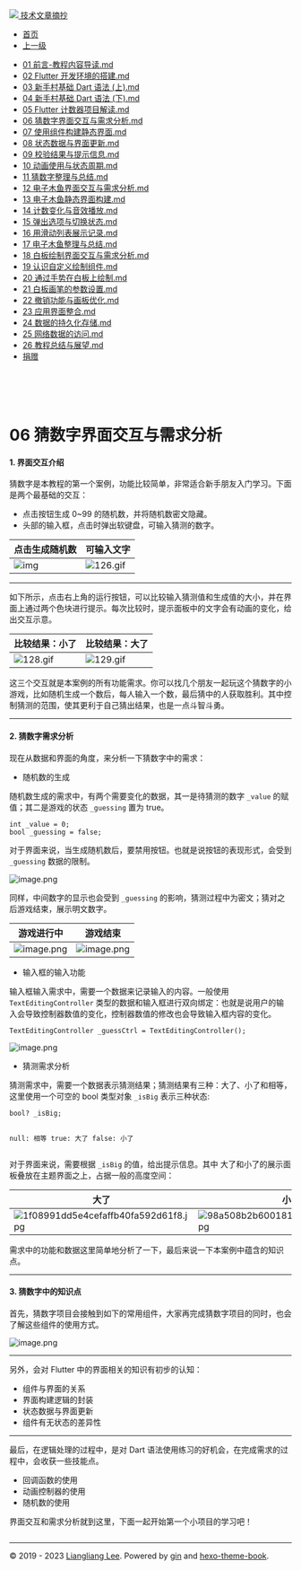 <!DOCTYPE html>

<html xmlns="http://www.w3.org/1999/xhtml">
<head>
<head>
<meta content="text/html; charset=utf-8" http-equiv="Content-Type"/>
<meta content="width=device-width, initial-scale=1, maximum-scale=1.0, user-scalable=no" name="viewport"/>
<meta content="zh-cn" http-equiv="content-language"/>
<meta content="06 猜数字界面交互与需求分析" name="description"/>
<link href="/static/favicon.png" rel="icon"/>
<title>06 猜数字界面交互与需求分析 </title>
<link href="/static/index.css" rel="stylesheet"/>
<link href="/static/highlight.min.css" rel="stylesheet"/>
<script src="/static/highlight.min.js"></script>
<meta content="Hexo 4.2.0" name="generator"/>

</head>
<body>
<div class="book-container">
<div class="book-sidebar">
<div class="book-brand">
<a href="/">
<img src="/static/favicon.png"/>
<span>技术文章摘抄</span>
</a>
</div>
<div class="book-menu uncollapsible">
<ul class="uncollapsible">
<li><a class="current-tab" href="/">首页</a></li>
<li><a href="../">上一级</a></li>
</ul>
<ul class="uncollapsible">
<li>
<a class="menu-item" href="/%e4%b8%93%e6%a0%8f/Flutter%e5%85%a5%e9%97%a8%e6%95%99%e7%a8%8b/01%20%e5%89%8d%e8%a8%80-%e6%95%99%e7%a8%8b%e5%86%85%e5%ae%b9%e5%af%bc%e8%af%bb.md" id="01 前言-教程内容导读.md">01 前言-教程内容导读.md</a>
</li>
<li>
<a class="menu-item" href="/%e4%b8%93%e6%a0%8f/Flutter%e5%85%a5%e9%97%a8%e6%95%99%e7%a8%8b/02%20Flutter%20%e5%bc%80%e5%8f%91%e7%8e%af%e5%a2%83%e7%9a%84%e6%90%ad%e5%bb%ba.md" id="02 Flutter 开发环境的搭建.md">02 Flutter 开发环境的搭建.md</a>
</li>
<li>
<a class="menu-item" href="/%e4%b8%93%e6%a0%8f/Flutter%e5%85%a5%e9%97%a8%e6%95%99%e7%a8%8b/03%20%e6%96%b0%e6%89%8b%e6%9d%91%e5%9f%ba%e7%a1%80%20Dart%20%e8%af%ad%e6%b3%95%20%28%e4%b8%8a%29.md" id="03 新手村基础 Dart 语法 (上).md">03 新手村基础 Dart 语法 (上).md</a>
</li>
<li>
<a class="menu-item" href="/%e4%b8%93%e6%a0%8f/Flutter%e5%85%a5%e9%97%a8%e6%95%99%e7%a8%8b/04%20%e6%96%b0%e6%89%8b%e6%9d%91%e5%9f%ba%e7%a1%80%20Dart%20%e8%af%ad%e6%b3%95%20%28%e4%b8%8b%29.md" id="04 新手村基础 Dart 语法 (下).md">04 新手村基础 Dart 语法 (下).md</a>
</li>
<li>
<a class="menu-item" href="/%e4%b8%93%e6%a0%8f/Flutter%e5%85%a5%e9%97%a8%e6%95%99%e7%a8%8b/05%20Flutter%20%e8%ae%a1%e6%95%b0%e5%99%a8%e9%a1%b9%e7%9b%ae%e8%a7%a3%e8%af%bb.md" id="05 Flutter 计数器项目解读.md">05 Flutter 计数器项目解读.md</a>
</li>
<li>
<a class="menu-item" href="/%e4%b8%93%e6%a0%8f/Flutter%e5%85%a5%e9%97%a8%e6%95%99%e7%a8%8b/06%20%e7%8c%9c%e6%95%b0%e5%ad%97%e7%95%8c%e9%9d%a2%e4%ba%a4%e4%ba%92%e4%b8%8e%e9%9c%80%e6%b1%82%e5%88%86%e6%9e%90.md" id="06 猜数字界面交互与需求分析.md">06 猜数字界面交互与需求分析.md</a>
</li>
<li>
<a class="menu-item" href="/%e4%b8%93%e6%a0%8f/Flutter%e5%85%a5%e9%97%a8%e6%95%99%e7%a8%8b/07%20%e4%bd%bf%e7%94%a8%e7%bb%84%e4%bb%b6%e6%9e%84%e5%bb%ba%e9%9d%99%e6%80%81%e7%95%8c%e9%9d%a2.md" id="07 使用组件构建静态界面.md">07 使用组件构建静态界面.md</a>
</li>
<li>
<a class="menu-item" href="/%e4%b8%93%e6%a0%8f/Flutter%e5%85%a5%e9%97%a8%e6%95%99%e7%a8%8b/08%20%e7%8a%b6%e6%80%81%e6%95%b0%e6%8d%ae%e4%b8%8e%e7%95%8c%e9%9d%a2%e6%9b%b4%e6%96%b0.md" id="08 状态数据与界面更新.md">08 状态数据与界面更新.md</a>
</li>
<li>
<a class="menu-item" href="/%e4%b8%93%e6%a0%8f/Flutter%e5%85%a5%e9%97%a8%e6%95%99%e7%a8%8b/09%20%e6%a0%a1%e9%aa%8c%e7%bb%93%e6%9e%9c%e4%b8%8e%e6%8f%90%e7%a4%ba%e4%bf%a1%e6%81%af.md" id="09 校验结果与提示信息.md">09 校验结果与提示信息.md</a>
</li>
<li>
<a class="menu-item" href="/%e4%b8%93%e6%a0%8f/Flutter%e5%85%a5%e9%97%a8%e6%95%99%e7%a8%8b/10%20%e5%8a%a8%e7%94%bb%e4%bd%bf%e7%94%a8%e4%b8%8e%e7%8a%b6%e6%80%81%e5%91%a8%e6%9c%9f.md" id="10 动画使用与状态周期.md">10 动画使用与状态周期.md</a>
</li>
<li>
<a class="menu-item" href="/%e4%b8%93%e6%a0%8f/Flutter%e5%85%a5%e9%97%a8%e6%95%99%e7%a8%8b/11%20%e7%8c%9c%e6%95%b0%e5%ad%97%e6%95%b4%e7%90%86%e4%b8%8e%e6%80%bb%e7%bb%93.md" id="11 猜数字整理与总结.md">11 猜数字整理与总结.md</a>
</li>
<li>
<a class="menu-item" href="/%e4%b8%93%e6%a0%8f/Flutter%e5%85%a5%e9%97%a8%e6%95%99%e7%a8%8b/12%20%e7%94%b5%e5%ad%90%e6%9c%a8%e9%b1%bc%e7%95%8c%e9%9d%a2%e4%ba%a4%e4%ba%92%e4%b8%8e%e9%9c%80%e6%b1%82%e5%88%86%e6%9e%90.md" id="12 电子木鱼界面交互与需求分析.md">12 电子木鱼界面交互与需求分析.md</a>
</li>
<li>
<a class="menu-item" href="/%e4%b8%93%e6%a0%8f/Flutter%e5%85%a5%e9%97%a8%e6%95%99%e7%a8%8b/13%20%e7%94%b5%e5%ad%90%e6%9c%a8%e9%b1%bc%e9%9d%99%e6%80%81%e7%95%8c%e9%9d%a2%e6%9e%84%e5%bb%ba.md" id="13 电子木鱼静态界面构建.md">13 电子木鱼静态界面构建.md</a>
</li>
<li>
<a class="menu-item" href="/%e4%b8%93%e6%a0%8f/Flutter%e5%85%a5%e9%97%a8%e6%95%99%e7%a8%8b/14%20%e8%ae%a1%e6%95%b0%e5%8f%98%e5%8c%96%e4%b8%8e%e9%9f%b3%e6%95%88%e6%92%ad%e6%94%be.md" id="14 计数变化与音效播放.md">14 计数变化与音效播放.md</a>
</li>
<li>
<a class="menu-item" href="/%e4%b8%93%e6%a0%8f/Flutter%e5%85%a5%e9%97%a8%e6%95%99%e7%a8%8b/15%20%e5%bc%b9%e5%87%ba%e9%80%89%e9%a1%b9%e4%b8%8e%e5%88%87%e6%8d%a2%e7%8a%b6%e6%80%81.md" id="15 弹出选项与切换状态.md">15 弹出选项与切换状态.md</a>
</li>
<li>
<a class="menu-item" href="/%e4%b8%93%e6%a0%8f/Flutter%e5%85%a5%e9%97%a8%e6%95%99%e7%a8%8b/16%20%e7%94%a8%e6%bb%91%e5%8a%a8%e5%88%97%e8%a1%a8%e5%b1%95%e7%a4%ba%e8%ae%b0%e5%bd%95.md" id="16 用滑动列表展示记录.md">16 用滑动列表展示记录.md</a>
</li>
<li>
<a class="menu-item" href="/%e4%b8%93%e6%a0%8f/Flutter%e5%85%a5%e9%97%a8%e6%95%99%e7%a8%8b/17%20%e7%94%b5%e5%ad%90%e6%9c%a8%e9%b1%bc%e6%95%b4%e7%90%86%e4%b8%8e%e6%80%bb%e7%bb%93.md" id="17 电子木鱼整理与总结.md">17 电子木鱼整理与总结.md</a>
</li>
<li>
<a class="menu-item" href="/%e4%b8%93%e6%a0%8f/Flutter%e5%85%a5%e9%97%a8%e6%95%99%e7%a8%8b/18%20%e7%99%bd%e6%9d%bf%e7%bb%98%e5%88%b6%e7%95%8c%e9%9d%a2%e4%ba%a4%e4%ba%92%e4%b8%8e%e9%9c%80%e6%b1%82%e5%88%86%e6%9e%90.md" id="18 白板绘制界面交互与需求分析.md">18 白板绘制界面交互与需求分析.md</a>
</li>
<li>
<a class="menu-item" href="/%e4%b8%93%e6%a0%8f/Flutter%e5%85%a5%e9%97%a8%e6%95%99%e7%a8%8b/19%20%e8%ae%a4%e8%af%86%e8%87%aa%e5%ae%9a%e4%b9%89%e7%bb%98%e5%88%b6%e7%bb%84%e4%bb%b6.md" id="19 认识自定义绘制组件.md">19 认识自定义绘制组件.md</a>
</li>
<li>
<a class="menu-item" href="/%e4%b8%93%e6%a0%8f/Flutter%e5%85%a5%e9%97%a8%e6%95%99%e7%a8%8b/20%20%e9%80%9a%e8%bf%87%e6%89%8b%e5%8a%bf%e5%9c%a8%e7%99%bd%e6%9d%bf%e4%b8%8a%e7%bb%98%e5%88%b6.md" id="20 通过手势在白板上绘制.md">20 通过手势在白板上绘制.md</a>
</li>
<li>
<a class="menu-item" href="/%e4%b8%93%e6%a0%8f/Flutter%e5%85%a5%e9%97%a8%e6%95%99%e7%a8%8b/21%20%e7%99%bd%e6%9d%bf%e7%94%bb%e7%ac%94%e7%9a%84%e5%8f%82%e6%95%b0%e8%ae%be%e7%bd%ae.md" id="21 白板画笔的参数设置.md">21 白板画笔的参数设置.md</a>
</li>
<li>
<a class="menu-item" href="/%e4%b8%93%e6%a0%8f/Flutter%e5%85%a5%e9%97%a8%e6%95%99%e7%a8%8b/22%20%e6%92%a4%e9%94%80%e5%8a%9f%e8%83%bd%e4%b8%8e%e7%94%bb%e6%9d%bf%e4%bc%98%e5%8c%96.md" id="22 撤销功能与画板优化.md">22 撤销功能与画板优化.md</a>
</li>
<li>
<a class="menu-item" href="/%e4%b8%93%e6%a0%8f/Flutter%e5%85%a5%e9%97%a8%e6%95%99%e7%a8%8b/23%20%e5%ba%94%e7%94%a8%e7%95%8c%e9%9d%a2%e6%95%b4%e5%90%88.md" id="23 应用界面整合.md">23 应用界面整合.md</a>
</li>
<li>
<a class="menu-item" href="/%e4%b8%93%e6%a0%8f/Flutter%e5%85%a5%e9%97%a8%e6%95%99%e7%a8%8b/24%20%e6%95%b0%e6%8d%ae%e7%9a%84%e6%8c%81%e4%b9%85%e5%8c%96%e5%ad%98%e5%82%a8.md" id="24 数据的持久化存储.md">24 数据的持久化存储.md</a>
</li>
<li>
<a class="menu-item" href="/%e4%b8%93%e6%a0%8f/Flutter%e5%85%a5%e9%97%a8%e6%95%99%e7%a8%8b/25%20%e7%bd%91%e7%bb%9c%e6%95%b0%e6%8d%ae%e7%9a%84%e8%ae%bf%e9%97%ae.md" id="25 网络数据的访问.md">25 网络数据的访问.md</a>
</li>
<li>
<a class="menu-item" href="/%e4%b8%93%e6%a0%8f/Flutter%e5%85%a5%e9%97%a8%e6%95%99%e7%a8%8b/26%20%e6%95%99%e7%a8%8b%e6%80%bb%e7%bb%93%e4%b8%8e%e5%b1%95%e6%9c%9b.md" id="26 教程总结与展望.md">26 教程总结与展望.md</a>
</li>
<li><a href="/assets/捐赠.md">捐赠</a></li>
</ul>
</div>
</div>
<div class="sidebar-toggle" onclick="sidebar_toggle()" onmouseleave="remove_inner()" onmouseover="add_inner()">
<div class="sidebar-toggle-inner"></div>
</div>
<div class="off-canvas-content">
<div class="columns">
<div class="column col-12 col-lg-12">
<div class="book-navbar">
<header class="navbar">
<section class="navbar-section">
<a onclick="open_sidebar()">
<i class="icon icon-menu"></i>
</a>
</section>
</header>
</div>
<div class="book-content" style="max-width: 960px; margin: 0 auto;
    overflow-x: auto;
    overflow-y: hidden;">
<div class="book-post">

<p align="center" id="tip"></p>
<h1 class="title" data-id="06 猜数字界面交互与需求分析" id="title">06 猜数字界面交互与需求分析</h1>
<div><h4 id="1-界面交互介绍">1. 界面交互介绍</h4>
<p>猜数字是本教程的第一个案例，功能比较简单，非常适合新手朋友入门学习。下面是两个最基础的交互：</p>
<ul>
<li>点击按钮生成 0~99 的随机数，并将随机数密文隐藏。</li>
<li>头部的输入框，点击时弹出软键盘，可输入猜测的数字。</li>
</ul>
<table>
<thead>
<tr>
<th>点击生成随机数</th>
<th>可输入文字</th>
</tr>
</thead>
<tbody>
<tr>
<td><img alt="img" src="assets/3fb791611b044facabbfc69bc8ed3f79_tplv-k3u1fbpfcp-jj-mark_1890_0_0_0_q75-1711001804261.awebp"/></td>
<td><img alt="126.gif" src="assets/f264f645e12a44819971d9276b102b10_tplv-k3u1fbpfcp-jj-mark_1890_0_0_0_q75.awebp"/></td>
</tr>
</tbody>
</table>
<hr/>
<p>如下所示，点击右上角的运行按钮，可以比较输入猜测值和生成值的大小，并在界面上通过两个色块进行提示。每次比较时，提示面板中的文字会有动画的变化，给出交互示意。</p>
<table>
<thead>
<tr>
<th>比较结果：小了</th>
<th>比较结果：大了</th>
</tr>
</thead>
<tbody>
<tr>
<td><img alt="128.gif" src="assets/4bbdb2e5fc6b42219dc883357ea661d8_tplv-k3u1fbpfcp-jj-mark_1890_0_0_0_q75.awebp"/></td>
<td><img alt="129.gif" src="assets/15503ee18d1946359dcf4be53d8563df_tplv-k3u1fbpfcp-jj-mark_1890_0_0_0_q75-1711001804281.awebp"/></td>
</tr>
</tbody>
</table>
<p>这三个交互就是本案例的所有功能需求。你可以找几个朋友一起玩这个猜数字的小游戏，比如随机生成一个数后，每人输入一个数，最后猜中的人获取胜利。其中控制猜测的范围，使其更利于自己猜出结果，也是一点斗智斗勇。</p>
<hr/>
<h4 id="2-猜数字需求分析">2. 猜数字需求分析</h4>
<p>现在从数据和界面的角度，来分析一下猜数字中的需求：</p>
<ul>
<li>随机数的生成</li>
</ul>
<p>随机数生成的需求中，有两个需要变化的数据，其一是待猜测的数字 <code>_value</code> 的赋值；其二是游戏的状态 <code>_guessing</code> 置为 true。</p>
<pre><code class="language-dart">int _value = 0;
bool _guessing = false;
</code></pre>
<p>对于界面来说，当生成随机数后，要禁用按钮。也就是说按钮的表现形式，会受到 <code>_guessing</code> 数据的限制。</p>
<p><img alt="image.png" src="assets/1c2be864c7834ad9a043ac415136cc5c_tplv-k3u1fbpfcp-jj-mark_1890_0_0_0_q75.awebp"/></p>
<p>同样，中间数字的显示也会受到 <code>_guessing</code> 的影响，猜测过程中为密文；猜对之后游戏结束，展示明文数字。</p>
<table>
<thead>
<tr>
<th>游戏进行中</th>
<th>游戏结束</th>
</tr>
</thead>
<tbody>
<tr>
<td><img alt="image.png" src="assets/e434d98ec9ef441fa4fd3e362e28b14b_tplv-k3u1fbpfcp-jj-mark_1890_0_0_0_q75.awebp"/></td>
<td><img alt="image.png" src="assets/85d551e791634586b9232cf8bfc885c7_tplv-k3u1fbpfcp-jj-mark_1890_0_0_0_q75.awebp"/></td>
</tr>
</tbody>
</table>
<ul>
<li>输入框的输入功能</li>
</ul>
<p>输入框输入需求中，需要一个数据来记录输入的内容。一般使用 <code>TextEditingController</code> 类型的数据和输入框进行双向绑定：也就是说用户的输入会导致控制器数值的变化，控制器数值的修改也会导致输入框内容的变化。</p>
<pre><code class="language-dart">TextEditingController _guessCtrl = TextEditingController();
</code></pre>
<p><img alt="image.png" src="assets/7b1ee28a9567443594a3db659b42cdcc_tplv-k3u1fbpfcp-jj-mark_1890_0_0_0_q75.awebp"/></p>
<ul>
<li>猜测需求分析</li>
</ul>
<p>猜测需求中，需要一个数据表示猜测结果；猜测结果有三种：大了、小了和相等，这里使用一个可空的 bool 类型对象 <code>_isBig</code> 表示三种状态:</p>
<pre><code class="language-dart">bool? _isBig;

null: 相等
true: 大了
false: 小了
</code></pre>
<p>对于界面来说，需要根据 <code>_isBig</code> 的值，给出提示信息。其中 大了和小了的展示面板叠放在主题界面之上，占据一般的高度空间：</p>
<table>
<thead>
<tr>
<th>大了</th>
<th>小了</th>
<th>相等</th>
</tr>
</thead>
<tbody>
<tr>
<td><img alt="1f08991dd5e4cefaffb40fa592d61f8.jpg" src="assets/c5f653ccee93494c97e0adb6d75c362b_tplv-k3u1fbpfcp-jj-mark_1890_0_0_0_q75.awebp"/></td>
<td><img alt="98a508b2b600181362cecaad6a5befd.jpg" src="assets/8bc4b62fe556414c9b0a61b9e67cfb69_tplv-k3u1fbpfcp-jj-mark_1890_0_0_0_q75.awebp"/></td>
<td><img alt="1ae205f866d8a0f9560613ec736f936.jpg" src="assets/0d80a445823a4ace8a0ce5d6ede5fccd_tplv-k3u1fbpfcp-jj-mark_1890_0_0_0_q75.awebp"/></td>
</tr>
</tbody>
</table>
<p>需求中的功能和数据这里简单地分析了一下，最后来说一下本案例中蕴含的知识点。</p>
<hr/>
<h4 id="3-猜数字中的知识点">3. 猜数字中的知识点</h4>
<p>首先，猜数字项目会接触到如下的常用组件，大家再完成猜数字项目的同时，也会了解这些组件的使用方式。</p>
<p><img alt="image.png" src="assets/11c98266f4284af1b648f1159c7c4e21_tplv-k3u1fbpfcp-jj-mark_1890_0_0_0_q75.awebp"/></p>
<hr/>
<p>另外，会对 Flutter 中的界面相关的知识有初步的认知：</p>
<ul>
<li>组件与界面的关系</li>
<li>界面构建逻辑的封装</li>
<li>状态数据与界面更新</li>
<li>组件有无状态的差异性</li>
</ul>
<hr/>
<p>最后，在逻辑处理的过程中，是对 Dart 语法使用练习的好机会，在完成需求的过程中，会收获一些技能点。</p>
<ul>
<li>回调函数的使用</li>
<li>动画控制器的使用</li>
<li>随机数的使用</li>
</ul>
<p>界面交互和需求分析就到这里，下面一起开始第一个小项目的学习吧！</p>
</div>
</div>
<div>
<div id="prePage" style="float: left">
</div>
<div id="nextPage" style="float: right">
</div>
</div>
</div>
</div>
</div>
<div class="copyright">
<hr>
<p>© 2019 - 2023 <a href="/cdn-cgi/l/email-protection#563a3a3a6f626767666116313b373f3a7835393b" target="_blank">Liangliang Lee</a>.
                    Powered by <a href="https://github.com/gin-gonic/gin" target="_blank">gin</a> and <a href="https://github.com/kaiiiz/hexo-theme-book" target="_blank">hexo-theme-book</a>.</p>
</hr></div>
</div>
<a class="off-canvas-overlay" onclick="hide_canvas()"></a>
</div>
<script>(function(){function c(){var b=a.contentDocument||a.contentWindow.document;if(b){var d=b.createElement('script');d.innerHTML="window.__CF$cv$params={r:'8f0a85b848415e07',t:'MTczMzk3MzAzNy4wMDAwMDA='};var a=document.createElement('script');a.nonce='';a.src='/cdn-cgi/challenge-platform/scripts/jsd/main.js';document.getElementsByTagName('head')[0].appendChild(a);";b.getElementsByTagName('head')[0].appendChild(d)}}if(document.body){var a=document.createElement('iframe');a.height=1;a.width=1;a.style.position='absolute';a.style.top=0;a.style.left=0;a.style.border='none';a.style.visibility='hidden';document.body.appendChild(a);if('loading'!==document.readyState)c();else if(window.addEventListener)document.addEventListener('DOMContentLoaded',c);else{var e=document.onreadystatechange||function(){};document.onreadystatechange=function(b){e(b);'loading'!==document.readyState&&(document.onreadystatechange=e,c())}}}})();</script></body>

<script src="/static/index.js"></script>
</head></html>